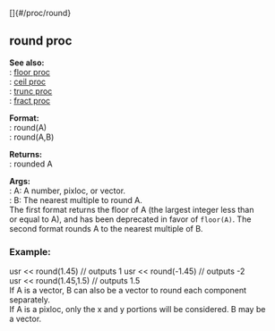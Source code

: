 []{#/proc/round}    
## round proc    
**See also:**    
:   [floor proc](/ref/proc/floor/floor.md)    
:   [ceil proc](/ref/proc/ceil/ceil.md)    
:   [trunc proc](/ref/proc/trunc/trunc.md)    
:   [fract proc](/ref/proc/fract/fract.md)    
<!-- -->    
**Format:**    
:   round(A)    
:   round(A,B)    
<!-- -->    
**Returns:**    
:   rounded A    
<!-- -->    
**Args:**    
:   A: A number, pixloc, or vector.    
:   B: The nearest multiple to round A.    
The first format returns the floor of A (the largest integer less than    
or equal to A), and has been deprecated in favor of `floor(A)`. The    
second format rounds A to the nearest multiple of B.    
### Example:    
usr \<\< round(1.45) // outputs 1 usr \<\< round(-1.45) // outputs -2    
usr \<\< round(1.45,1.5) // outputs 1.5    
If A is a vector, B can also be a vector to round each component    
separately.    
If A is a pixloc, only the x and y portions will be considered. B may be    
a vector.  